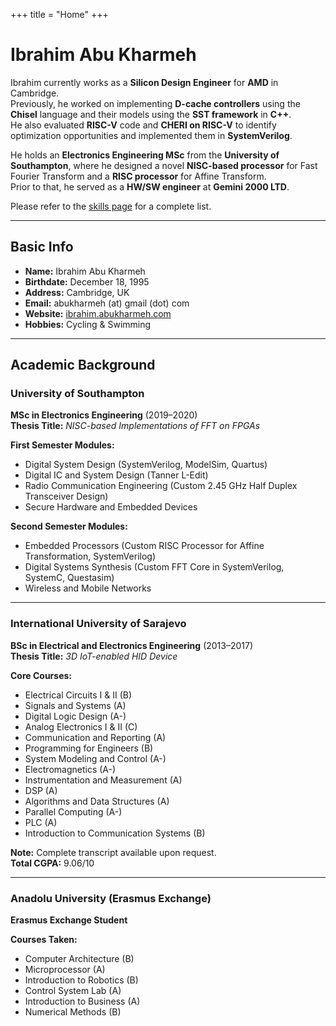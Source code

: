 +++
title = "Home"
+++

# Ibrahim Abu Kharmeh

Ibrahim currently works as a **Silicon Design Engineer** for **AMD** in Cambridge.  
Previously, he worked on implementing **D-cache controllers** using the **Chisel** language and their models using the **SST framework** in **C++**.  
He also evaluated **RISC-V** code and **CHERI on RISC-V** to identify optimization opportunities and implemented them in **SystemVerilog**.

He holds an **Electronics Engineering MSc** from the **University of Southampton**, where he designed a novel **NISC-based processor** for Fast Fourier Transform and a **RISC processor** for Affine Transform.  
Prior to that, he served as a **HW/SW engineer** at **Gemini 2000 LTD**.

Please refer to the [skills page](/skills) for a complete list.

---

## Basic Info

- **Name:** Ibrahim Abu Kharmeh
- **Birthdate:** December 18, 1995
- **Address:** Cambridge, UK
- **Email:** abukharmeh (at) gmail (dot) com
- **Website:** [ibrahim.abukharmeh.com](https://ibrahim.abukharmeh.com)
- **Hobbies:** Cycling & Swimming

---

## Academic Background

### University of Southampton

**MSc in Electronics Engineering** (2019–2020)  
**Thesis Title:** *NISC-based Implementations of FFT on FPGAs*

**First Semester Modules:**
- Digital System Design (SystemVerilog, ModelSim, Quartus)
- Digital IC and System Design (Tanner L-Edit)
- Radio Communication Engineering (Custom 2.45 GHz Half Duplex Transceiver Design)
- Secure Hardware and Embedded Devices

**Second Semester Modules:**
- Embedded Processors (Custom RISC Processor for Affine Transformation, SystemVerilog)
- Digital Systems Synthesis (Custom FFT Core in SystemVerilog, SystemC, Questasim)
- Wireless and Mobile Networks

---

### International University of Sarajevo

**BSc in Electrical and Electronics Engineering** (2013–2017)  
**Thesis Title:** *3D IoT-enabled HID Device*

**Core Courses:**
- Electrical Circuits I & II (B)
- Signals and Systems (A)
- Digital Logic Design (A-)
- Analog Electronics I & II (C)
- Communication and Reporting (A)
- Programming for Engineers (B)
- System Modeling and Control (A-)
- Electromagnetics (A-)
- Instrumentation and Measurement (A)
- DSP (A)
- Algorithms and Data Structures (A)
- Parallel Computing (A-)
- PLC (A)
- Introduction to Communication Systems (B)

**Note:** Complete transcript available upon request.  
**Total CGPA:** 9.06/10

---

### Anadolu University (Erasmus Exchange)

**Erasmus Exchange Student**

**Courses Taken:**
- Computer Architecture (B)
- Microprocessor (A)
- Introduction to Robotics (B)
- Control System Lab (A)
- Introduction to Business (A)
- Numerical Methods (B)

